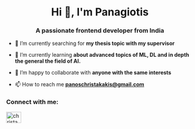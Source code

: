 <h1 align="center">Hi 👋, I'm Panagiotis</h1>
<h3 align="center">A passionate frontend developer from India</h3>

- 🔭 I’m currently searching for **my thesis topic with my supervisor**

- 🌱 I’m currently learning **about advanced topics of ML, DL and in depth the general the field of AI.**

- 👯 I’m happy to collaborate with **anyone with the same interests**

- 📫 How to reach me **panoschristakakis@gmail.com**

<h3 align="left">Connect with me:</h3>
<p align="left">
<a href="https://linkedin.com/in/christakakis" target="blank"><img align="center" src="https://raw.githubusercontent.com/rahuldkjain/github-profile-readme-generator/master/src/images/icons/Social/linked-in-alt.svg" alt="christakakis" height="30" width="40" /></a>
</p>
